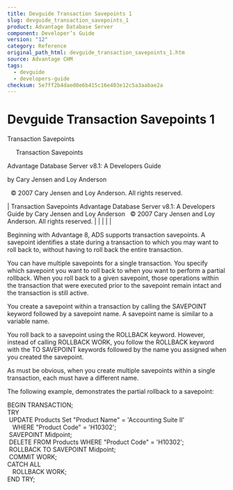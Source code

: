 ```yaml
---
title: Devguide Transaction Savepoints 1
slug: devguide_transaction_savepoints_1
product: Advantage Database Server
component: Developer’s Guide
version: "12"
category: Reference
original_path_html: devguide_transaction_savepoints_1.htm
source: Advantage CHM
tags:
  - devguide
  - developers-guide
checksum: 5e7ff2b4daed0e6b415c16e403e12c5a3aabae2a
---
```


# Devguide Transaction Savepoints 1

Transaction Savepoints

     Transaction Savepoints

Advantage Database Server v8.1: A Developers Guide

by Cary Jensen and Loy Anderson

  © 2007 Cary Jensen and Loy Anderson. All rights reserved.

| Transaction Savepoints  Advantage Database Server v8.1: A Developers Guide  by Cary Jensen and Loy Anderson    © 2007 Cary Jensen and Loy Anderson. All rights reserved. |  |  |  |  |

Beginning with Advantage 8, ADS supports transaction savepoints. A savepoint identifies a state during a transaction to which you may want to roll back to, without having to roll back the entire transaction.

You can have multiple savepoints for a single transaction. You specify which savepoint you want to roll back to when you want to perform a partial rollback. When you roll back to a given savepoint, those operations within the transaction that were executed prior to the savepoint remain intact and the transaction is still active.

You create a savepoint within a transaction by calling the SAVEPOINT keyword followed by a savepoint name. A savepoint name is similar to a variable name.

You roll back to a savepoint using the ROLLBACK keyword. However, instead of calling ROLLBACK WORK, you follow the ROLLBACK keyword with the TO SAVEPOINT keywords followed by the name you assigned when you created the savepoint.

As must be obvious, when you create multiple savepoints within a single transaction, each must have a different name.

The following example, demonstrates the partial rollback to a savepoint:

BEGIN TRANSACTION;  
TRY  
  UPDATE Products Set "Product Name" = 'Accounting Suite II'  
    WHERE "Product Code" = 'H10302';  
  SAVEPOINT Midpoint;  
  DELETE FROM Products WHERE "Product Code" = 'H10302';  
  ROLLBACK TO SAVEPOINT Midpoint;  
  COMMIT WORK;  
CATCH ALL  
    ROLLBACK WORK;  
END TRY;
